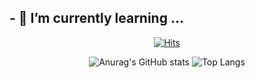 ## - 🌱 I’m currently learning ...

<div align="center">
  
  [![Hits](https://hits.seeyoufarm.com/api/count/incr/badge.svg?url=https%3A%2F%2Fgithub.com%2FDoKkangs&count_bg=%23EDFBE3&title_bg=%237BF596&icon=waze.svg&icon_color=%23BAC4B6&title=hits&edge_flat=false)](https://github.com/DoKkangs)
  
  ![Anurag's GitHub stats](https://github-readme-stats.vercel.app/api?username=DoKkangs&show_icons=true&theme=vue) ![Top Langs](https://github-readme-stats.vercel.app/api/top-langs/?username=DoKkangs&layout=compact&theme=vue)
  
</div>




<!--
**DoKkangs/DoKkangs** is a ✨ _special_ ✨ repository because its `README.md` (this file) appears on your GitHub profile.
![header](https://capsule-render.vercel.app/api?type=${배경타입}&color=auto&height=${높이}&section=header&text=${텍스트}&fontSize=${글자크기}&animation=${텍스트 효과})
Here are some ideas to get you started:
- 🔭 I’m currently working on ...
- 🌱 I’m currently learning ...
- 👯 I’m looking to collaborate on ...
- 🤔 I’m looking for help with ...
- 💬 Ask me about ...
- 📫 How to reach me: ...
- 😄 Pronouns: ...
- ⚡ Fun fact: ...
-->
